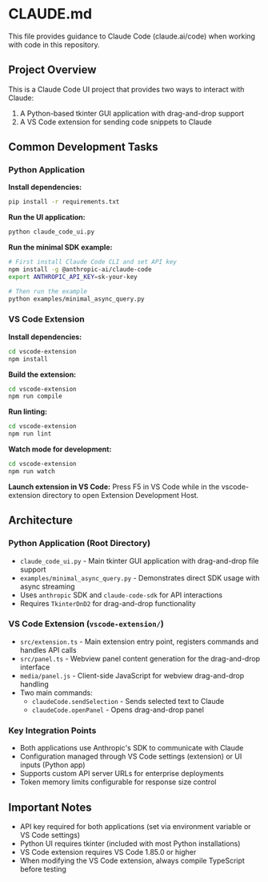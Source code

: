 # CLAUDE.md

This file provides guidance to Claude Code (claude.ai/code) when working with code in this repository.

## Project Overview

This is a Claude Code UI project that provides two ways to interact with Claude:
1. A Python-based tkinter GUI application with drag-and-drop support
2. A VS Code extension for sending code snippets to Claude

## Common Development Tasks

### Python Application

**Install dependencies:**
```bash
pip install -r requirements.txt
```

**Run the UI application:**
```bash
python claude_code_ui.py
```

**Run the minimal SDK example:**
```bash
# First install Claude Code CLI and set API key
npm install -g @anthropic-ai/claude-code
export ANTHROPIC_API_KEY=sk-your-key

# Then run the example
python examples/minimal_async_query.py
```

### VS Code Extension

**Install dependencies:**
```bash
cd vscode-extension
npm install
```

**Build the extension:**
```bash
cd vscode-extension
npm run compile
```

**Run linting:**
```bash
cd vscode-extension
npm run lint
```

**Watch mode for development:**
```bash
cd vscode-extension
npm run watch
```

**Launch extension in VS Code:**
Press F5 in VS Code while in the vscode-extension directory to open Extension Development Host.

## Architecture

### Python Application (Root Directory)
- `claude_code_ui.py` - Main tkinter GUI application with drag-and-drop file support
- `examples/minimal_async_query.py` - Demonstrates direct SDK usage with async streaming
- Uses `anthropic` SDK and `claude-code-sdk` for API interactions
- Requires `TkinterDnD2` for drag-and-drop functionality

### VS Code Extension (`vscode-extension/`)
- `src/extension.ts` - Main extension entry point, registers commands and handles API calls
- `src/panel.ts` - Webview panel content generation for the drag-and-drop interface
- `media/panel.js` - Client-side JavaScript for webview drag-and-drop handling
- Two main commands:
  - `claudeCode.sendSelection` - Sends selected text to Claude
  - `claudeCode.openPanel` - Opens drag-and-drop panel

### Key Integration Points
- Both applications use Anthropic's SDK to communicate with Claude
- Configuration managed through VS Code settings (extension) or UI inputs (Python app)
- Supports custom API server URLs for enterprise deployments
- Token memory limits configurable for response size control

## Important Notes
- API key required for both applications (set via environment variable or VS Code settings)
- Python UI requires tkinter (included with most Python installations)
- VS Code extension requires VS Code 1.85.0 or higher
- When modifying the VS Code extension, always compile TypeScript before testing